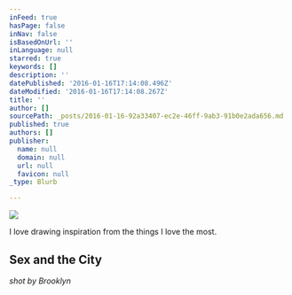 ```yaml
---
inFeed: true
hasPage: false
inNav: false
isBasedOnUrl: ''
inLanguage: null
starred: true
keywords: []
description: ''
datePublished: '2016-01-16T17:14:08.496Z'
dateModified: '2016-01-16T17:14:08.267Z'
title: ''
author: []
sourcePath: _posts/2016-01-16-92a33407-ec2e-46ff-9ab3-91b0e2ada656.md
published: true
authors: []
publisher:
  name: null
  domain: null
  url: null
  favicon: null
_type: Blurb

---
```

![](https://s3-us-west-2.amazonaws.com/the-grid-img/p/a498ae68651c67247b5387b2dd993bb38769ce10.jpg)

I love drawing inspiration from the things I love the most.

## Sex and the City

_shot by Brooklyn_